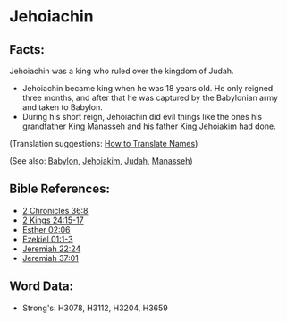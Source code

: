 # Jehoiachin #

## Facts: ##

Jehoiachin was a king who ruled over the kingdom of Judah.

* Jehoiachin became king when he was 18 years old. He only reigned three months, and after that he was captured by the Babylonian army and taken to Babylon.
* During his short reign, Jehoiachin did evil things like the ones his grandfather King Manasseh and his father King Jehoiakim had done.

(Translation suggestions: [How to Translate Names](rc://en/ta/man/translate/translate-names))

(See also: [Babylon](../names/babylon.md), [Jehoiakim](../names/jehoiakim.md), [Judah](../names/kingdomofjudah.md), [Manasseh](../names/manasseh.md))

## Bible References: ##

* [2 Chronicles 36:8](rc://en/tn/help/2ch/36/08)
* [2 Kings 24:15-17](rc://en/tn/help/2ki/24/15)
* [Esther 02:06](rc://en/tn/help/est/02/06)
* [Ezekiel 01:1-3](rc://en/tn/help/ezk/01/01)
* [Jeremiah 22:24](rc://en/tn/help/jer/22/24)
* [Jeremiah 37:01](rc://en/tn/help/jer/37/01)

## Word Data: ##

* Strong's: H3078, H3112, H3204, H3659
